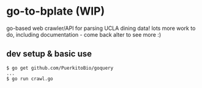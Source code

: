 # go-to-bplate (WIP)

go-based web crawler/API for parsing UCLA dining data! lots more work to do, including documentation - come back alter to see more :)

## dev setup & basic use

```
$ go get github.com/PuerkitoBio/goquery
...
$ go run crawl.go
```
